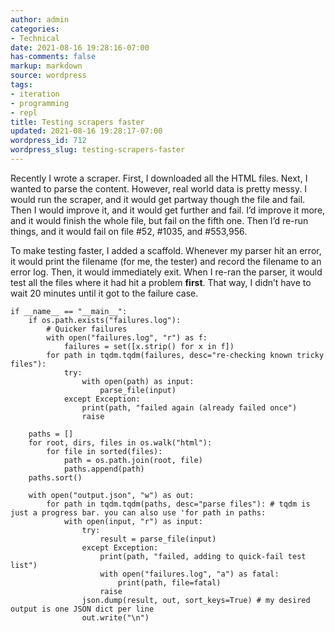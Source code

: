 ```yaml
---
author: admin
categories:
- Technical
date: 2021-08-16 19:28:16-07:00
has-comments: false
markup: markdown
source: wordpress
tags:
- iteration
- programming
- repl
title: Testing scrapers faster
updated: 2021-08-16 19:28:17-07:00
wordpress_id: 712
wordpress_slug: testing-scrapers-faster
---
```

Recently I wrote a scraper. First, I downloaded all the HTML files. Next, I wanted to parse the content. However, real world data is pretty messy. I would run the scraper, and it would get partway though the file and fail. Then I would improve it, and it would get further and fail. I’d improve it more, and it would finish the whole file, but fail on the fifth one. Then I’d re-run things, and it would fail on file #52, #1035, and #553,956.

To make testing faster, I added a scaffold. Whenever my parser hit an error, it would print the filename (for me, the tester) and record the filename to an error log. Then, it would immediately exit. When I re-ran the parser, it would test all the files where it had hit a problem **first**. That way, I didn’t have to wait 20 minutes until it got to the failure case.

```
if __name__ == "__main__":
    if os.path.exists("failures.log"):
        # Quicker failures 
        with open("failures.log", "r") as f:
            failures = set([x.strip() for x in f])
        for path in tqdm.tqdm(failures, desc="re-checking known tricky files"):
            try:
                with open(path) as input:
                    parse_file(input)
            except Exception:
                print(path, "failed again (already failed once")
                raise

    paths = []
    for root, dirs, files in os.walk("html"):
        for file in sorted(files):
            path = os.path.join(root, file)
            paths.append(path)
    paths.sort()

    with open("output.json", "w") as out:
        for path in tqdm.tqdm(paths, desc="parse files"): # tqdm is just a progress bar. you can also use 'for path in paths:
            with open(input, "r") as input:
                try:
                    result = parse_file(input)
                except Exception:
                    print(path, "failed, adding to quick-fail test list")
                    with open("failures.log", "a") as fatal:
                        print(path, file=fatal)
                    raise
                json.dump(result, out, sort_keys=True) # my desired output is one JSON dict per line
                out.write("\n")
```
